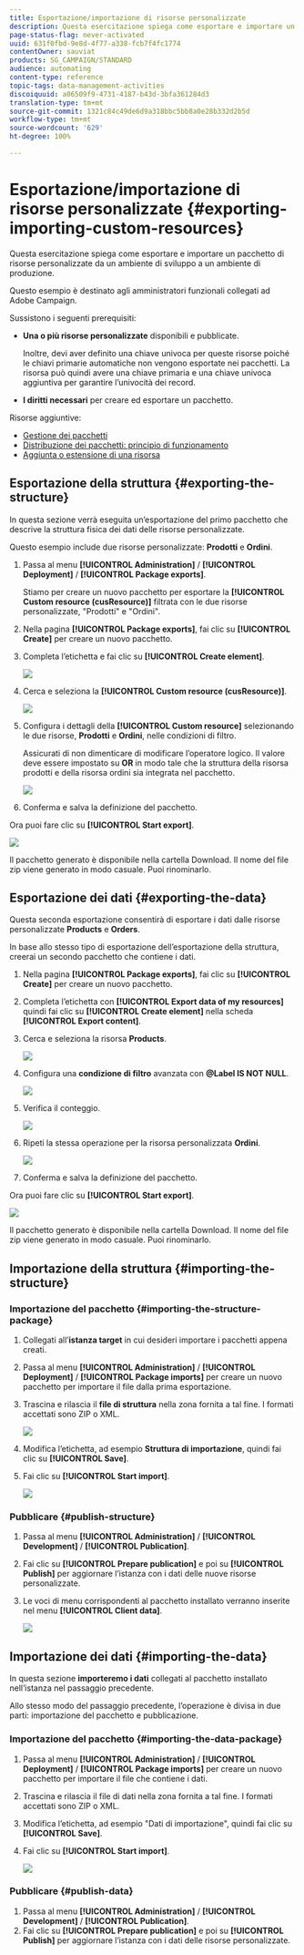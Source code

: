 ```yaml
---
title: Esportazione/importazione di risorse personalizzate
description: Questa esercitazione spiega come esportare e importare un pacchetto di risorse personalizzate.
page-status-flag: never-activated
uuid: 631f0fbd-9e8d-4f77-a338-fcb7f4fc1774
contentOwner: sauviat
products: SG_CAMPAIGN/STANDARD
audience: automating
content-type: reference
topic-tags: data-management-activities
discoiquuid: a06509f9-4731-4187-b43d-3bfa361284d3
translation-type: tm+mt
source-git-commit: 1321c84c49de6d9a318bbc5bb8a0e28b332d2b5d
workflow-type: tm+mt
source-wordcount: '629'
ht-degree: 100%

---
```



# Esportazione/importazione di risorse personalizzate {#exporting-importing-custom-resources}

Questa esercitazione spiega come esportare e importare un pacchetto di risorse personalizzate da un ambiente di sviluppo a un ambiente di produzione.

Questo esempio è destinato agli amministratori funzionali collegati ad Adobe Campaign.

Sussistono i seguenti prerequisiti:

* **Una o più risorse personalizzate** disponibili e pubblicate.

   Inoltre, devi aver definito una chiave univoca per queste risorse poiché le chiavi primarie automatiche non vengono esportate nei pacchetti. La risorsa può quindi avere una chiave primaria e una chiave univoca aggiuntiva per garantire l’univocità dei record.
* **I diritti necessari** per creare ed esportare un pacchetto.

Risorse aggiuntive:

* [Gestione dei pacchetti](../../automating/using/managing-packages.md)
* [Distribuzione dei pacchetti: principio di funzionamento](../../developing/using/data-model-concepts.md)
* [Aggiunta o estensione di una risorsa](../../developing/using/key-steps-to-add-a-resource.md)

## Esportazione della struttura {#exporting-the-structure}

In questa sezione verrà eseguita un’esportazione del primo pacchetto che descrive la struttura fisica dei dati delle risorse personalizzate.

Questo esempio include due risorse personalizzate: **Prodotti** e **Ordini**.

1. Passa al menu **[!UICONTROL Administration]** / **[!UICONTROL Deployment]** / **[!UICONTROL Package exports]**.

   Stiamo per creare un nuovo pacchetto per esportare la **[!UICONTROL Custom resource (cusResource)]** filtrata con le due risorse personalizzate, &quot;Prodotti&quot; e &quot;Ordini&quot;.

1. Nella pagina **[!UICONTROL Package exports]**, fai clic su **[!UICONTROL Create]** per creare un nuovo pacchetto.
1. Completa l’etichetta e fai clic su **[!UICONTROL Create element]**.

   ![](assets/cusresources_export1.png)

1. Cerca e seleziona la **[!UICONTROL Custom resource (cusResource)]**.

   ![](assets/cusresources_export2.png)

1. Configura i dettagli della **[!UICONTROL Custom resource]** selezionando le due risorse, **Prodotti** e **Ordini**, nelle condizioni di filtro.

   Assicurati di non dimenticare di modificare l’operatore logico. Il valore deve essere impostato su **OR** in modo tale che la struttura della risorsa prodotti e della risorsa ordini sia integrata nel pacchetto.

   ![](assets/cusresources_export3.png)

1. Conferma e salva la definizione del pacchetto.

Ora puoi fare clic su **[!UICONTROL Start export]**.

![](assets/cusresources_export4.png)

Il pacchetto generato è disponibile nella cartella Download. Il nome del file zip viene generato in modo casuale. Puoi rinominarlo.

## Esportazione dei dati {#exporting-the-data}

Questa seconda esportazione consentirà di esportare i dati dalle risorse personalizzate **Products** e **Orders**.

In base allo stesso tipo di esportazione dell’esportazione della struttura, creerai un secondo pacchetto che contiene i dati.

1. Nella pagina **[!UICONTROL Package exports]**, fai clic su **[!UICONTROL Create]** per creare un nuovo pacchetto.
1. Completa l’etichetta con **[!UICONTROL Export data of my resources]** quindi fai clic su **[!UICONTROL Create element]** nella scheda **[!UICONTROL Export content]**.
1. Cerca e seleziona la risorsa **Products**.

   ![](assets/cusresources_exportdata1.png)

1. Configura una **condizione di filtro** avanzata con **@Label IS NOT NULL**.

   ![](assets/cusresources_exportdata2.png)

1. Verifica il conteggio.

   ![](assets/cusresources_exportdata3.png)

1. Ripeti la stessa operazione per la risorsa personalizzata **Ordini**.

   ![](assets/cusresources_exportdata4.png)

1. Conferma e salva la definizione del pacchetto.

Ora puoi fare clic su **[!UICONTROL Start export]**.

![](assets/cusresources_exportdata5.png)

Il pacchetto generato è disponibile nella cartella Download. Il nome del file zip viene generato in modo casuale. Puoi rinominarlo.

## Importazione della struttura {#importing-the-structure}

### Importazione del pacchetto {#importing-the-structure-package}

1. Collegati all’**istanza target** in cui desideri importare i pacchetti appena creati.
1. Passa al menu **[!UICONTROL Administration]** / **[!UICONTROL Deployment]** / **[!UICONTROL Package imports]** per creare un nuovo pacchetto per importare il file dalla prima esportazione.
1. Trascina e rilascia il **file di struttura** nella zona fornita a tal fine. I formati accettati sono ZIP o XML.

   ![](assets/cusresources_import2.png)

1. Modifica l’etichetta, ad esempio **Struttura di importazione**, quindi fai clic su **[!UICONTROL Save]**.
1. Fai clic su **[!UICONTROL Start import]**.

   ![](assets/cusresources_import3.png)

### Pubblicare {#publish-structure}

1. Passa al menu **[!UICONTROL Administration]** / **[!UICONTROL Development]** / **[!UICONTROL Publication]**.
1. Fai clic su **[!UICONTROL Prepare publication]** e poi su **[!UICONTROL Publish]** per aggiornare l’istanza con i dati delle nuove risorse personalizzate.
1. Le voci di menu corrispondenti al pacchetto installato verranno inserite nel menu **[!UICONTROL Client data]**.

   ![](assets/cusresources_import1.png)

## Importazione dei dati {#importing-the-data}

In questa sezione **importeremo i dati** collegati al pacchetto installato nell’istanza nel passaggio precedente.

Allo stesso modo del passaggio precedente, l’operazione è divisa in due parti: importazione del pacchetto e pubblicazione.

### Importazione del pacchetto {#importing-the-data-package}

1. Passa al menu **[!UICONTROL Administration]** / **[!UICONTROL Deployment]** / **[!UICONTROL Package imports]** per creare un nuovo pacchetto per importare il file che contiene i dati.
1. Trascina e rilascia il file di dati nella zona fornita a tal fine. I formati accettati sono ZIP o XML.
1. Modifica l’etichetta, ad esempio &quot;Dati di importazione&quot;, quindi fai clic su **[!UICONTROL Save]**.
1. Fai clic su **[!UICONTROL Start import]**.

   ![](assets/cusresources_importdata.png)

### Pubblicare {#publish-data}

1. Passa al menu **[!UICONTROL Administration]** / **[!UICONTROL Development]** / **[!UICONTROL Publication]**.
1. Fai clic su **[!UICONTROL Prepare publication]** e poi su **[!UICONTROL Publish]** per aggiornare l’istanza con i dati delle risorse personalizzate.
